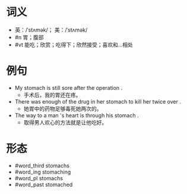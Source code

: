 # 词义
- 英：/ˈstʌmək/； 美：/ˈstʌmək/
- #n 胃；腹部
- #vt 能吃；欣赏；吃得下；欣然接受；喜欢和…相处
# 例句
- My stomach is still sore after the operation .
	- 手术后，我的胃还在疼。
- There was enough of the drug in her stomach to kill her twice over .
	- 她胃中的药物足够毒死她两次的。
- The way to a man 's heart is through his stomach .
	- 取得男人欢心的方法就是让他吃好。
# 形态
- #word_third stomachs
- #word_ing stomaching
- #word_pl stomachs
- #word_past stomached
